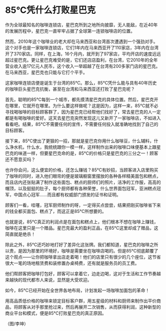 # 85℃凭什么打败星巴克

作为全球最知名的咖啡连锁店，星巴克所到之地所向披靡，无人能敌，在近40年的发展历程中，星巴克一直牢牢占据了全球第一连锁咖啡店的位置。 

然而，2010年这个咖啡业的老大却在马来西亚和台湾首次遭遇到一个强劲对手。这个对手也是一家咖啡连锁店，它们1年内在马来西亚开了110家店，3年内在台湾开了370家店。同样，在上海，16个月内，就开到了97家店，平均开店的速度远远超过星巴克。更让星巴克难受的是，它们还店店盈利，在台湾，它2010年的全年营业收入逾17亿元人民币，这个收入一举超越了在台湾有200多家门店的星巴克。在马来西亚，星巴克也只能与它打个平手。 

这家咖啡连锁店便是诞生于台湾的85℃。那么，85℃凭什么能与具有40年历史的咖啡巨头星巴克抗衡，甚至在台湾和马来西亚还打败了星巴克呢？ 

首先，聪明的85℃每到一个城市，都先摸清星巴克的具体位置。然后，星巴克开在哪里，它就开在哪里。为什么要这样做呢？这是因为，这样一来，85℃就不必寻找喝咖啡的目标顾客群了，因为星巴克已经帮他们找好了，常去星巴克的人一定都是有喝咖啡的爱好。这天去星巴克突然发现这儿又新开了一家咖啡店，不如进入看看吧。结果，85℃不需要任何的宣传，不需要任何投入就准确地找到了自己的目标顾客。 

接下来，85℃使出了更狠的一招，那就是星巴克你用什么咖啡豆，什么辅料，什么净水机，什么水，我统统跟你一模一样，这样制作出来的咖啡口味便基本上跟星巴克的味道一样，但要星巴克命的是，85℃的价格只是星巴克的三分之一！顾客还不愿意买吗？ 

也许你会问，这么便宜的价格，还怎么赚钱？85℃有妙招，当顾客进入店里购买了咖啡的同时，进入他们眼帘的便是玻璃橱窗里摆放的各种各样精美面包和糕点，而且店内还张贴满了制作这些面包、糕点的厨师们的照片，洁净的工作服，高高的帽顶，以及挺挺的肚子，每个厨师都有各种荣誉，什么世界面包冠军，亚洲糕点冠军，中国点心冠军……而且都有权威部门颁发的证书和证明。 

顾客们一看，哇噻，冠军厨师制作的呀，一定得买点尝尝，结果把刚买咖啡省下来的钱全都买面包、糕点了，而这正是85℃所想要的。 

也就是说，85℃真正的利润点是在面包和糕点上，他们根本不想在咖啡上赚钱，咖啡在这里只是一个赠品。星巴克最大的盈利正品，在85℃这里却成了赠品，这简直就是绝杀！ 

除此之外，85℃还巧妙地打好了差异化这张牌。我们都知道，星巴克的咖啡之所以贵，是因为那里的环境好，咖啡是需要坐在咖啡店喝的。但是85℃彻底颠覆了这个观点——让你把咖啡拿出店走着喝！他们的店里只有很少的几个座位，这节省很大一笔的场地租赁费和装修置办桌椅费，还有就是服务员的员工费。 

他们帮顾客把咖啡打包好，顾客可以拿着它，边走边喝，这对于生活和工作节奏越来越快的现代都市人来说，显然是大受欢迎。 

如今，85℃已经开始在全世界各地布局，计划发起一场咖啡加面包的革命！ 

用高品质低价格的咖啡来锁定目标客户群，用五星级的材料和厨师来制作出平价商品，将顾客从对手那里抢过来，然后再展开二次销售，从而获得利润，这种新型的商业平台和模式，便是85℃打败星巴克的真正原因。 

（图/李坤）